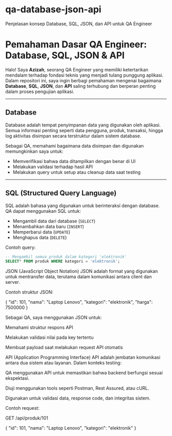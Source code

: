 # qa-database-json-api
Penjelasan konsep Database, SQL, JSON, dan API untuk QA Engineer


#  Pemahaman Dasar QA Engineer: Database, SQL, JSON & API

Halo! Saya **Azizah**, seorang QA Engineer yang memiliki ketertarikan mendalam terhadap fondasi teknis yang menjadi tulang punggung aplikasi. Dalam repositori ini, saya ingin berbagi pemahaman mengenai bagaimana **Database**, **SQL**, **JSON**, dan **API** saling terhubung dan berperan penting dalam proses pengujian aplikasi.

---

##  Database

Database adalah tempat penyimpanan data yang digunakan oleh aplikasi. Semua informasi penting seperti data pengguna, produk, transaksi, hingga log aktivitas disimpan secara terstruktur dalam sistem database.

Sebagai QA, memahami bagaimana data disimpan dan digunakan memungkinkan saya untuk:
- Memverifikasi bahwa data ditampilkan dengan benar di UI
- Melakukan validasi terhadap hasil API
- Melakukan query untuk setup atau cleanup data saat testing

---

##  SQL (Structured Query Language)

SQL adalah bahasa yang digunakan untuk berinteraksi dengan database. QA dapat menggunakan SQL untuk:

-  Mengambil data dari database (`SELECT`)
-  Menambahkan data baru (`INSERT`)
-  Memperbarui data (`UPDATE`)
-  Menghapus data (`DELETE`)

Contoh query:
```sql
-- Mengambil semua produk dalam kategori 'elektronik'
SELECT* FROM produk WHERE kategori = 'elektronik';

```
JSON (JavaScript Object Notation)
JSON adalah format yang digunakan untuk mentransfer data, terutama dalam komunikasi antara client dan server.

Contoh struktur JSON:

{
  "id": 101,
  "nama": "Laptop Lenovo",
  "kategori": "elektronik",
  "harga": 7500000
}


Sebagai QA, saya menggunakan JSON untuk:

Memahami struktur respons API

Melakukan validasi nilai pada key tertentu

Membuat payload saat melakukan request API otomatis

API (Application Programming Interface)
API adalah jembatan komunikasi antara dua sistem atau layanan. Dalam konteks testing:

 QA menggunakan API untuk memastikan bahwa backend berfungsi sesuai ekspektasi.

 Diuji menggunakan tools seperti Postman, Rest Assured, atau cURL.

 Digunakan untuk validasi data, response code, dan integritas sistem.

Contoh request:


GET /api/produk/101


{
  "id": 101,
  "nama": "Laptop Lenovo",
  "kategori": "elektronik"
}





